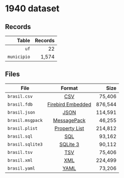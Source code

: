 # 1940 dataset

## Records

|       Table | Records |
| -----------:| -------:|
|        `uf` |      22 |
| `municipio` |   1,574 |

## Files

| File             | Format                                                                                 |      Size |
| ---------------- |:--------------------------------------------------------------------------------------:| ---------:|
| `brasil.csv`     | [CSV](https://en.wikipedia.org/wiki/Comma-separated_values)                            |    75,406 |
| `brasil.fdb`     | [Firebird Embedded](https://en.wikipedia.org/wiki/Embedded_database#Firebird_Embedded) |   876,544 |
| `brasil.json`    | [JSON](https://en.wikipedia.org/wiki/JSON)                                             |   114,591 |
| `brasil.msgpack` | [MessagePack](https://en.wikipedia.org/wiki/MessagePack)                               |    46,255 |
| `brasil.plist`   | [Property List](https://en.wikipedia.org/wiki/Property_list)                           |   214,812 |
| `brasil.sql`     | [SQL](https://en.wikipedia.org/wiki/SQL)                                               |    93,162 |
| `brasil.sqlite3` | [SQLite 3](https://en.wikipedia.org/wiki/SQLite)                                       |    90,112 |
| `brasil.tsv`     | [TSV](https://en.wikipedia.org/wiki/Tab-separated_values)                              |    75,406 |
| `brasil.xml`     | [XML](https://en.wikipedia.org/wiki/XML)                                               |   224,499 |
| `brasil.yaml`    | [YAML](https://en.wikipedia.org/wiki/YAML)                                             |    73,206 |
